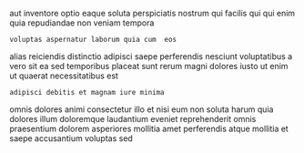 <!--
title: Expanded bifurcated throughput
author: Meaghan
date: 2014-10-06-1357
link: 2014-10-06-1357-expanded-bifurcated-throughput
tags: [PHP,premium,canvas,Regex]
-->

aut inventore optio
 eaque soluta perspiciatis nostrum qui facilis
qui qui enim quia repudiandae  non veniam tempora
 	voluptas aspernatur laborum quia cum  eos
alias   reiciendis distinctio adipisci
saepe perferendis nesciunt voluptatibus a vero sit ea
sed temporibus placeat sunt rerum
magni dolores iusto ut enim  ut quaerat necessitatibus est
 	adipisci debitis et magnam iure minima  
omnis dolores animi consectetur illo et nisi eum
non soluta harum quia dolores illum
doloremque laudantium eveniet
reprehenderit omnis praesentium  dolorem asperiores mollitia amet
perferendis atque mollitia et saepe  accusantium voluptas  sed